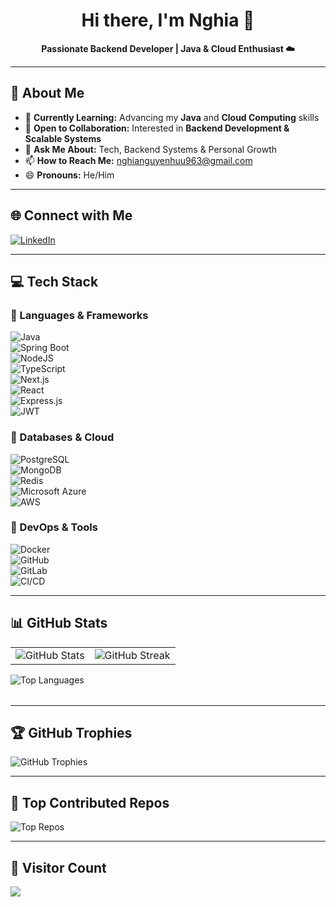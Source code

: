 <h1 align="center">Hi there, I'm Nghia 👋</h1>
<p align="center">
  <b>Passionate Backend Developer | Java & Cloud Enthusiast ☁️</b>
</p>

---

## 🚀 About Me  
- 🌱 **Currently Learning:** Advancing my **Java** and **Cloud Computing** skills  
- 👯 **Open to Collaboration:** Interested in **Backend Development & Scalable Systems**  
- 💬 **Ask Me About:** Tech, Backend Systems & Personal Growth  
- 📫 **How to Reach Me:** nghianguyenhuu963@gmail.com  
- 😄 **Pronouns:** He/Him  

---

## 🌐 Connect with Me  
[![LinkedIn](https://img.shields.io/badge/LinkedIn-%230077B5.svg?style=for-the-badge&logo=linkedin&logoColor=white)](https://linkedin.com/in/nghia-nguyen-122282282)  

---

## 💻 Tech Stack  
### 🔹 Languages & Frameworks  
![Java](https://img.shields.io/badge/java-%23ED8B00.svg?style=for-the-badge&logo=openjdk&logoColor=white)  
![Spring Boot](https://img.shields.io/badge/Spring_Boot-%236DB33F.svg?style=for-the-badge&logo=spring&logoColor=white)  
![NodeJS](https://img.shields.io/badge/node.js-6DA55F?style=for-the-badge&logo=node.js&logoColor=white)  
![TypeScript](https://img.shields.io/badge/typescript-%23007ACC.svg?style=for-the-badge&logo=typescript&logoColor=white)  
![Next.js](https://img.shields.io/badge/Next.js-black?style=for-the-badge&logo=next.js&logoColor=white)  
![React](https://img.shields.io/badge/react-%2320232a.svg?style=for-the-badge&logo=react&logoColor=%2361DAFB)  
![Express.js](https://img.shields.io/badge/express.js-%23404d59.svg?style=for-the-badge&logo=express&logoColor=%2361DAFB)  
![JWT](https://img.shields.io/badge/JWT-black?style=for-the-badge&logo=JSON%20web%20tokens)  

### 🔹 Databases & Cloud  
![PostgreSQL](https://img.shields.io/badge/PostgreSQL-%23316192.svg?style=for-the-badge&logo=postgresql&logoColor=white)  
![MongoDB](https://img.shields.io/badge/MongoDB-%234ea94b.svg?style=for-the-badge&logo=mongodb&logoColor=white)  
![Redis](https://img.shields.io/badge/redis-%23DD0031.svg?style=for-the-badge&logo=redis&logoColor=white)  
![Microsoft Azure](https://img.shields.io/badge/Microsoft_Azure-%230072C6.svg?style=for-the-badge&logo=microsoftazure&logoColor=white)  
![AWS](https://img.shields.io/badge/AWS-%23FF9900.svg?style=for-the-badge&logo=amazon-aws&logoColor=white)  

### 🔹 DevOps & Tools  
![Docker](https://img.shields.io/badge/docker-%230db7ed.svg?style=for-the-badge&logo=docker&logoColor=white)  
![GitHub](https://img.shields.io/badge/github-%23121011.svg?style=for-the-badge&logo=github&logoColor=white)  
![GitLab](https://img.shields.io/badge/gitlab-%23181717.svg?style=for-the-badge&logo=gitlab&logoColor=white)  
![CI/CD](https://img.shields.io/badge/CI%2FCD-%23FFCA28.svg?style=for-the-badge&logo=github-actions&logoColor=black)  

---

## 📊 GitHub Stats  
<table>
  <tr>
    <td>
      <img src="https://github-readme-stats.vercel.app/api?username=huunghia369&theme=dark&hide_border=false&include_all_commits=false&count_private=false" alt="GitHub Stats">
    </td>
    <td>
      <img src="https://nirzak-streak-stats.vercel.app/?user=huunghia369&theme=dark&hide_border=false" alt="GitHub Streak">
    </td>
  </tr>
</table>
<table>
  <tr>
    <img src="https://github-readme-stats.vercel.app/api/top-langs/?username=huunghia369&theme=dark&hide_border=false&include_all_commits=false&count_private=false&layout=compact" alt="Top Languages">
  </tr>
</table>

---

## 🏆 GitHub Trophies  
![GitHub Trophies](https://github-profile-trophy.vercel.app/?username=huunghia369&theme=shadow_green&no-frame=false&no-bg=true&margin-w=4)

---

## 📌 Top Contributed Repos  
![Top Repos](https://github-contributor-stats.vercel.app/api?username=huunghia369&limit=5&theme=dark&combine_all_yearly_contributions=true)

---

## 👀 Visitor Count  
[![](https://visitcount.itsvg.in/api?id=huunghia369&icon=5&color=6)](https://visitcount.itsvg.in)  
